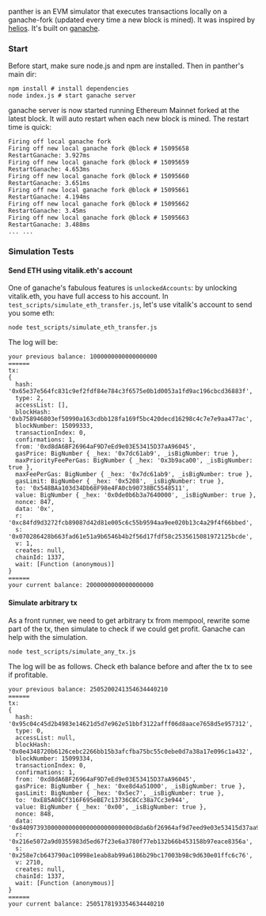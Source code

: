 panther is an EVM simulator that executes transactions locally on a ganache-fork (updated every time a new block is mined). It was inspired by [helios](https://github.com/taarushv/helios). It's built on [ganache](https://github.com/trufflesuite/ganache).

### Start

Before start, make sure node.js and npm are installed. Then in panther's main dir:

```
npm install # install dependencies
node index.js # start ganache server
```

ganache server is now started running Ethereum Mainnet forked at the latest block. It will auto restart when each new block is mined. The restart time is quick:

```
Firing off local ganache fork
Firing off new local ganache fork @block # 15095658
RestartGanache: 3.927ms
Firing off new local ganache fork @block # 15095659
RestartGanache: 4.653ms
Firing off new local ganache fork @block # 15095660
RestartGanache: 3.651ms
Firing off new local ganache fork @block # 15095661
RestartGanache: 4.194ms
Firing off new local ganache fork @block # 15095662
RestartGanache: 3.45ms
Firing off new local ganache fork @block # 15095663
RestartGanache: 3.488ms
... ...
```

### Simulation Tests

#### Send ETH using vitalik.eth's account

One of ganache's fabulous features is `unlockedAccounts`: by unlocking vitalik.eth, you have full access to his account. In `test_scripts/simulate_eth_transfer.js`, let's use vitalik's account to send you some eth:

```
node test_scripts/simulate_eth_transfer.js
```

The log will be:

```
your previous balance: 1000000000000000000
======
tx:
{
  hash: '0x65e37e564fc831c9ef2fdf84e784c3f6575e0b1d0053a1fd9ac196cbcd36883f',
  type: 2,
  accessList: [],
  blockHash: '0xb758946803ef50990a163cdbb128fa169f5bc420decd16298c4c7e7e9aa477ac',
  blockNumber: 15099333,
  transactionIndex: 0,
  confirmations: 1,
  from: '0xd8dA6BF26964aF9D7eEd9e03E53415D37aA96045',
  gasPrice: BigNumber { _hex: '0x7dc61ab9', _isBigNumber: true },
  maxPriorityFeePerGas: BigNumber { _hex: '0x3b9aca00', _isBigNumber: true },
  maxFeePerGas: BigNumber { _hex: '0x7dc61ab9', _isBigNumber: true },
  gasLimit: BigNumber { _hex: '0x5208', _isBigNumber: true },
  to: '0x548BAa103d34Db68F98e4FA0cb90738BC5548511',
  value: BigNumber { _hex: '0x0de0b6b3a7640000', _isBigNumber: true },
  nonce: 847,
  data: '0x',
  r: '0xc84fd9d3272fcb89087d42d81e005c6c55b9594aa9ee020b13c4a29f4f66bbed',
  s: '0x070286428b663fad61e51a9b6546b4b2f56d17fdf58c2535615081972125bcde',
  v: 1,
  creates: null,
  chainId: 1337,
  wait: [Function (anonymous)]
}
======
your current balance: 2000000000000000000
```

#### Simulate arbitrary tx

As a front runner, we need to get arbitrary tx from mempool, rewrite some part of the tx, then simulate to check if we could get profit. Ganache can help with the simulation.

```
node test_scripts/simulate_any_tx.js
```

The log will be as follows. Check eth balance before and after the tx to see if profitable.

```
your previous balance: 2505200241354634440210
======
tx:
{
  hash: '0x95c04c45d2b4983e14621d5d7e962e51bbf3122afff06d8aace7658d5e957312',
  type: 0,
  accessList: null,
  blockHash: '0x0e4348720b6126cebc2266bb15b3afcfba75bc55c0ebe0d7a38a17e096c1a432',
  blockNumber: 15099334,
  transactionIndex: 0,
  confirmations: 1,
  from: '0xd8dA6BF26964aF9D7eEd9e03E53415D37aA96045',
  gasPrice: BigNumber { _hex: '0xe8d4a51000', _isBigNumber: true },
  gasLimit: BigNumber { _hex: '0x5ec7', _isBigNumber: true },
  to: '0xE85A08Cf316F695eBE7c13736C8Cc38a7Cc3e944',
  value: BigNumber { _hex: '0x00', _isBigNumber: true },
  nonce: 848,
  data: '0x84097393000000000000000000000000d8da6bf26964af9d7eed9e03e53415d37aa96045',
  r: '0x216e5072a9d0355983d5ed67f23e6a3780f77eb132b66b453158b97eace8356a',
  s: '0x258e7cb643790ac10998e1eab8ab99a6186b29bc17003b98c9d630e01ffc6c76',
  v: 2710,
  creates: null,
  chainId: 1337,
  wait: [Function (anonymous)]
}
======
your current balance: 2505178193354634440210

```